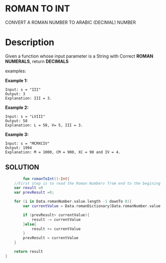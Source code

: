 # ROMAN TO INT

CONVERT A ROMAN NUMBER TO ARABIC (DECIMAL) NUMBER

# Description
Given a function whose input parameter is a String with Correct **ROMAN NUMERALS**, return **DECIMALS**

examples: 

**Example 1:**

    Input: s = "III"
    Output: 3
    Explanation: III = 3.

**Example 2:**

    Input: s = "LVIII"
    Output: 58
    Explanation: L = 50, V= 5, III = 3.

**Example 3:**

    Input: s = "MCMXCIV"
    Output: 1994
    Explanation: M = 1000, CM = 900, XC = 90 and IV = 4.

## SOLUTION

```Kotlin
        fun romanToInt():Int{
    //First step is to read the Roman Numberv from end to the begining
    var result =0
    var prevResult =0;

    for (i in Data.romanNumber.value.length -1 downTo 0){
        var currentValue = Data.romanDictionary[Data.romanNumber.value[i]]?:0

        if (prevResult> currentValue){
            result -= currentValue
        }else{
            result += currentValue
        }
        prevResult = currentValue
    }

    return result
}
```

